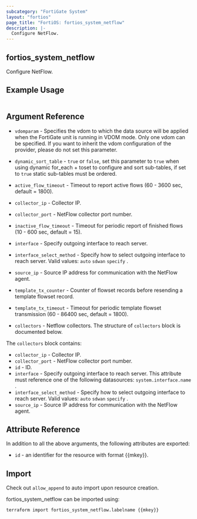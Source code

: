 ```yaml
---
subcategory: "FortiGate System"
layout: "fortios"
page_title: "FortiOS: fortios_system_netflow"
description: |-
  Configure NetFlow.
---
```


## fortios_system_netflow
Configure NetFlow.

## Example Usage

```hcl

```

## Argument Reference
* `vdomparam` - Specifies the vdom to which the data source will be applied when the FortiGate unit is running in VDOM mode. Only one vdom can be specified. If you want to inherit the vdom configuration of the provider, please do not set this parameter.
* `dynamic_sort_table` - `true` or `false`, set this parameter to `true` when using dynamic for_each + toset to configure and sort sub-tables, if set to `true` static sub-tables must be ordered.

* `active_flow_timeout` - Timeout to report active flows (60 - 3600 sec, default = 1800).
* `collector_ip` - Collector IP.
* `collector_port` - NetFlow collector port number.
* `inactive_flow_timeout` - Timeout for periodic report of finished flows (10 - 600 sec, default = 15).
* `interface` - Specify outgoing interface to reach server.
* `interface_select_method` - Specify how to select outgoing interface to reach server. Valid values: `auto` `sdwan` `specify` .
* `source_ip` - Source IP address for communication with the NetFlow agent.
* `template_tx_counter` - Counter of flowset records before resending a template flowset record.
* `template_tx_timeout` - Timeout for periodic template flowset transmission (60 - 86400 sec, default = 1800).
* `collectors` - Netflow collectors. The structure of `collectors` block is documented below.

The `collectors` block contains:

* `collector_ip` - Collector IP.
* `collector_port` - NetFlow collector port number.
* `id` - ID.
* `interface` - Specify outgoing interface to reach server. This attribute must reference one of the following datasources: `system.interface.name` .
* `interface_select_method` - Specify how to select outgoing interface to reach server. Valid values: `auto` `sdwan` `specify` .
* `source_ip` - Source IP address for communication with the NetFlow agent.

## Attribute Reference

In addition to all the above arguments, the following attributes are exported:
* `id` - an identifier for the resource with format {{mkey}}.

## Import

Check out `allow_append` to auto import upon resource creation.

fortios_system_netflow can be imported using:
```sh
terraform import fortios_system_netflow.labelname {{mkey}}
```
